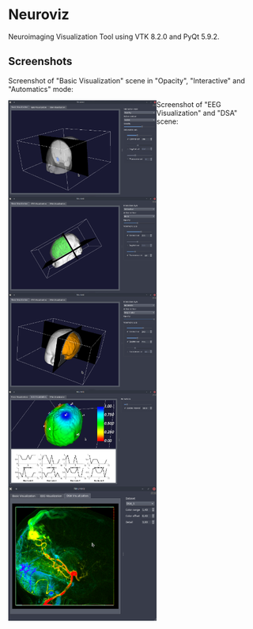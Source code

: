 # Neuroviz

Neuroimaging Visualization Tool using VTK 8.2.0 and PyQt 5.9.2.

## Screenshots

Screenshot of "Basic Visualization" scene in "Opacity", "Interactive" and "Automatics" mode:

<img src = "Documentation/ScreenBasicOpacity.png" width = "300" style = "float:left" alt = "Basic Visualization, Opacity mode">
<img src = "Documentation/ScreenBasicInteractive.png" width = "300" style = "float:left" alt = "Basic Visualization, Interactive mode">
<img src = "Documentation/ScreenBasicAutomatic.png" width = "300" style = "float:left" alt = "Basic Visualization, Automatic mode">

Screenshot of "EEG Visualization" and "DSA" scene:

<img src = "Documentation/ScreenEEG.png" width = "300" style = "float:left" alt = "EEG Visualization">
<img src = "Documentation/ScreenDSA.png" width = "300" style = "float:left" alt = "DSA Visualization">
